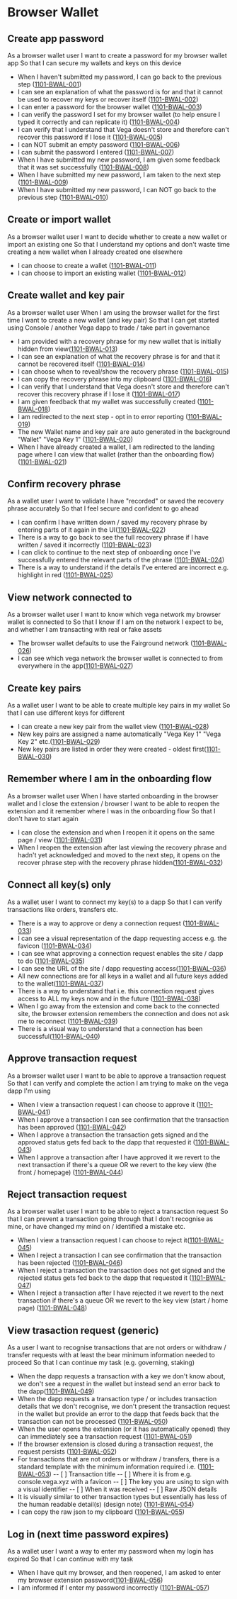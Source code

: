 # Browser Wallet

## Create app password

As a browser wallet user I want to create a password for my browser wallet app So that I can secure my wallets and keys on this device

- When I haven't submitted my password, I can go back to the previous step (<a name="1101-BWAL-001" href="#1101-BWAL-001">1101-BWAL-001</a>)
- I can see an explanation of what the password is for and that it cannot be used to recover my keys or recover itself (<a name="1101-BWAL-002" href="#1101-BWAL-002">1101-BWAL-002</a>)
- I can enter a password for the browser wallet (<a name="1101-BWAL-003" href="#1101-BWAL-003">1101-BWAL-003</a>)
- I can verify the password I set for my browser wallet (to help ensure I typed it correctly and can replicate it) (<a name="1101-BWAL-004" href="#1101-BWAL-004">1101-BWAL-004</a>)
- I can verify that I understand that Vega doesn't store and therefore can't recover this password if I lose it (<a name="1101-BWAL-005" href="#1101-BWAL-005">1101-BWAL-005</a>)
- I can NOT submit an empty password (<a name="1101-BWAL-006" href="#1101-BWAL-006">1101-BWAL-006</a>)
- I can submit the password I entered (<a name="1101-BWAL-007" href="#1101-BWAL-007">1101-BWAL-007</a>)
- When I have submitted my new password, I am given some feedback that it was set successfully (<a name="1101-BWAL-008" href="#1101-BWAL-008">1101-BWAL-008</a>)
- When I have submitted my new password, I am taken to the next step (<a name="1101-BWAL-009" href="#1101-BWAL-009">1101-BWAL-009</a>)
- When I have submitted my new password, I can NOT go back to the previous step (<a name="1101-BWAL-010" href="#1101-BWAL-010">1101-BWAL-010</a>)

## Create or import wallet

As a browser wallet user I want to decide whether to create a new wallet or import an existing one So that I understand my options and don't waste time creating a new wallet when I already created one elsewhere

- I can choose to create a wallet (<a name="1101-BWAL-011" href="#1101-BWAL-011">1101-BWAL-011</a>)
- I can choose to import an existing wallet (<a name="1101-BWAL-012" href="#1101-BWAL-012">1101-BWAL-012</a>)

## Create wallet and key pair

As a browser wallet user When I am using the browser wallet for the first time I want to create a new wallet (and key pair) So that I can get started using Console / another Vega dapp to trade / take part in governance

- I am provided with a recovery phrase for my new wallet that is initially hidden from view(<a name="1101-BWAL-013" href="#1101-BWAL-013">1101-BWAL-013</a>)
- I can see an explanation of what the recovery phrase is for and that it cannot be recovered itself (<a name="1101-BWAL-014" href="#1101-BWAL-014">1101-BWAL-014</a>)
- I can choose when to reveal/show the recovery phrase (<a name="1101-BWAL-015" href="#1101-BWAL-015">1101-BWAL-015</a>)
- I can copy the recovery phrase into my clipboard (<a name="1101-BWAL-016" href="#1101-BWAL-016">1101-BWAL-016</a>)
- I can verify that I understand that Vega doesn't store and therefore can't recover this recovery phrase if I lose it (<a name="1101-BWAL-017" href="#1101-BWAL-017">1101-BWAL-017</a>)
- I am given feedback that my wallet was successfully created (<a name="1101-BWAL-018" href="#1101-BWAL-018">1101-BWAL-018</a>)
- I am redirected to the next step - opt in to error reporting (<a name="1101-BWAL-019" href="#1101-BWAL-019">1101-BWAL-019</a>)
- The new Wallet name and key pair are auto generated in the background "Wallet" "Vega Key 1" (<a name="1101-BWAL-020" href="#1101-BWAL-020">1101-BWAL-020</a>)
- When I have already created a wallet, I am redirected to the landing page where I can view that wallet (rather than the onboarding flow) (<a name="1101-BWAL-021" href="#1101-BWAL-021">1101-BWAL-021</a>)

## Confirm recovery phrase

As a wallet user I want to validate I have "recorded" or saved the recovery phrase accurately So that I feel secure and confident to go ahead

- I can confirm I have written down / saved my recovery phrase by entering parts of it again in the UI(<a name="1101-BWAL-022" href="#1101-BWAL-022">1101-BWAL-022</a>)
- There is a way to go back to see the full recovery phrase if I have written / saved it incorrectly (<a name="1101-BWAL-023" href="#1101-BWAL-023">1101-BWAL-023</a>)
- I can click to continue to the next step of onboarding once I've successfully entered the relevant parts of the phrase (<a name="1101-BWAL-024" href="#1101-BWAL-024">1101-BWAL-024</a>)
- There is a way to understand if the details I've entered are incorrect e.g. highlight in red (<a name="1101-BWAL-025" href="#1101-BWAL-025">1101-BWAL-025</a>)

## View network connected to

As a browser wallet user I want to know which vega network my browser wallet is connected to So that I know if I am on the network I expect to be, and whether I am transacting with real or fake assets

- The browser wallet defaults to use the Fairground network (<a name="1101-BWAL-026" href="#1101-BWAL-026">1101-BWAL-026</a>)
- I can see which vega network the browser wallet is connected to from everywhere in the app(<a name="1101-BWAL-027" href="#1101-BWAL-027">1101-BWAL-027</a>)

## Create key pairs

As a wallet user I want to be able to create multiple key pairs in my wallet So that I can use different keys for different

- I can create a new key pair from the wallet view (<a name="1101-BWAL-028" href="#1101-BWAL-028">1101-BWAL-028</a>)
- New key pairs are assigned a name automatically "Vega Key 1" "Vega Key 2" etc.(<a name="1101-BWAL-029" href="#1101-BWAL-029">1101-BWAL-029</a>)
- New key pairs are listed in order they were created - oldest first(<a name="1101-BWAL-030" href="#1101-BWAL-030">1101-BWAL-030</a>)

## Remember where I am in the onboarding flow

As a browser wallet user When I have started onboarding in the browser wallet and I close the extension / browser I want to be able to reopen the extension and it remember where I was in the onboarding flow So that I don't have to start again

- I can close the extension and when I reopen it it opens on the same page / view (<a name="1101-BWAL-031" href="#1101-BWAL-031">1101-BWAL-031</a>)
- When I reopen the extension after last viewing the recovery phrase and hadn't yet acknowledged and moved to the next step, it opens on the recover phrase step with the recovery phrase hidden(<a name="1101-BWAL-032" href="#1101-BWAL-032">1101-BWAL-032</a>)

## Connect all key(s) only

As a wallet user I want to connect my key(s) to a dapp So that I can verify transactions like orders, transfers etc.

- There is a way to approve or deny a connection request (<a name="1101-BWAL-033" href="#1101-BWAL-033">1101-BWAL-033</a>)
- I can see a visual representation of the dapp requesting access e.g. the favicon (<a name="1101-BWAL-034" href="#1101-BWAL-034">1101-BWAL-034</a>)
- I can see what approving a connection request enables the site / dapp to do (<a name="1101-BWAL-035" href="#1101-BWAL-035">1101-BWAL-035</a>)
- I can see the URL of the site / dapp requesting access(<a name="1101-BWAL-036" href="#1101-BWAL-036">1101-BWAL-036</a>)
- All new connections are for all keys in a wallet and all future keys added to the wallet(<a name="1101-BWAL-037" href="#1101-BWAL-037">1101-BWAL-037</a>)
- There is a way to understand that i.e. this connection request gives access to ALL my keys now and in the future (<a name="1101-BWAL-038" href="#1101-BWAL-038">1101-BWAL-038</a>)
- When I go away from the extension and come back to the connected site, the browser extension remembers the connection and does not ask me to reconnect (<a name="1101-BWAL-039" href="#1101-BWAL-039">1101-BWAL-039</a>)
- There is a visual way to understand that a connection has been successful(<a name="1101-BWAL-040" href="#1101-BWAL-040">1101-BWAL-040</a>)

## Approve transaction request

As a browser wallet user I want to be able to approve a transaction request So that I can verify and complete the action I am trying to make on the vega dapp I'm using

- When I view a transaction request I can choose to approve it (<a name="1101-BWAL-041" href="#1101-BWAL-041">1101-BWAL-041</a>)
- When I approve a transaction I can see confirmation that the transaction has been approved (<a name="1101-BWAL-042" href="#1101-BWAL-042">1101-BWAL-042</a>)
- When I approve a transaction the transaction gets signed and the approved status gets fed back to the dapp that requested it (<a name="1101-BWAL-043" href="#1101-BWAL-043">1101-BWAL-043</a>)
- When I approve a transaction after I have approved it we revert to the next transaction if there's a queue OR we revert to the key view (the front / homepage) (<a name="1101-BWAL-044" href="#1101-BWAL-044">1101-BWAL-044</a>)

## Reject transaction request

As a browser wallet user I want to be able to reject a transaction request So that I can prevent a transaction going through that I don't recognise as mine, or have changed my mind on / identified a mistake etc.

- When I view a transaction request I can choose to reject it(<a name="1101-BWAL-045" href="#1101-BWAL-045">1101-BWAL-045</a>)
- When I reject a transaction I can see confirmation that the transaction has been rejected (<a name="1101-BWAL-046" href="#1101-BWAL-046">1101-BWAL-046</a>)
- When I reject a transaction the transaction does not get signed and the rejected status gets fed back to the dapp that requested it (<a name="1101-BWAL-047" href="#1101-BWAL-047">1101-BWAL-047</a>)
- When I reject a transaction after I have rejected it we revert to the next transaction if there's a queue OR we revert to the key view (start / home page) (<a name="1101-BWAL-048" href="#1101-BWAL-048">1101-BWAL-048</a>)

## View trasaction request (generic)

As a user I want to recognise transactions that are not orders or withdraw / transfer requests with at least the bear minimum information needed to proceed So that I can continue my task (e.g. governing, staking)

- When the dapp requests a transaction with a key we don't know about, we don't see a request in the wallet but instead send an error back to the dapp(<a name="1101-BWAL-049" href="#1101-BWAL-049">1101-BWAL-049</a>)
- When the dapp requests a transaction type / or includes transaction details that we don't recognise, we don't present the transaction request in the wallet but provide an error to the dapp that feeds back that the transaction can not be processed (<a name="1101-BWAL-050" href="#1101-BWAL-050">1101-BWAL-050</a>)
- When the user opens the extension (or it has automatically opened) they can immediately see a transaction request (<a name="1101-BWAL-051" href="#1101-BWAL-051">1101-BWAL-051</a>)
- If the browser extension is closed during a transaction request, the request persists (<a name="1101-BWAL-052" href="#1101-BWAL-052">1101-BWAL-052</a>)
- For transactions that are not orders or withdraw / transfers, there is a standard template with the minimum information required i.e. (<a name="1101-BWAL-053" href="#1101-BWAL-053">1101-BWAL-053</a>) -- [ ] Transaction title -- [ ] Where it is from e.g. console.vega.xyz with a favicon -- [ ] The key you are using to sign with a visual identifier -- [ ] When it was received -- [ ] Raw JSON details
- It is visually similar to other transaction types but essentially has less of the human readable detail(s) (design note) (<a name="1101-BWAL-054" href="#1101-BWAL-054">1101-BWAL-054</a>)
- I can copy the raw json to my clipboard (<a name="1101-BWAL-055" href="#1101-BWAL-055">1101-BWAL-055</a>)

## Log in (next time password expires)

As a wallet user I want a way to enter my password when my login has expired So that I can continue with my task

- When I have quit my browser, and then reopened, I am asked to enter my browser extension password(<a name="1101-BWAL-056" href="#1101-BWAL-056">1101-BWAL-056</a>)
- I am informed if I enter my password incorrectly (<a name="1101-BWAL-057" href="#1101-BWAL-057">1101-BWAL-057</a>)
